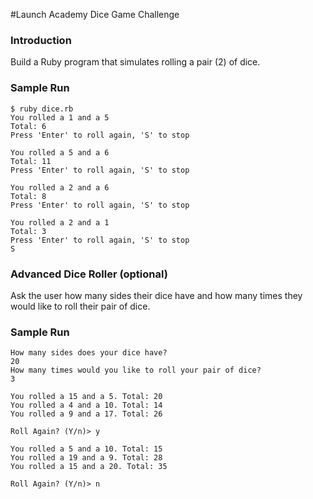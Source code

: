 #Launch Academy Dice Game Challenge
### Introduction

Build a Ruby program that simulates rolling a pair (2) of dice.


### Sample Run

```no-highlight
$ ruby dice.rb
You rolled a 1 and a 5
Total: 6
Press 'Enter' to roll again, 'S' to stop

You rolled a 5 and a 6
Total: 11
Press 'Enter' to roll again, 'S' to stop

You rolled a 2 and a 6
Total: 8
Press 'Enter' to roll again, 'S' to stop

You rolled a 2 and a 1
Total: 3
Press 'Enter' to roll again, 'S' to stop
S
```


### Advanced Dice Roller (optional)

Ask the user how many sides their dice have and how many times they would like
to roll their pair of dice.


### Sample Run

```no-highlight
How many sides does your dice have?
20
How many times would you like to roll your pair of dice?
3

You rolled a 15 and a 5. Total: 20
You rolled a 4 and a 10. Total: 14
You rolled a 9 and a 17. Total: 26

Roll Again? (Y/n)> y

You rolled a 5 and a 10. Total: 15
You rolled a 19 and a 9. Total: 28
You rolled a 15 and a 20. Total: 35

Roll Again? (Y/n)> n
```
